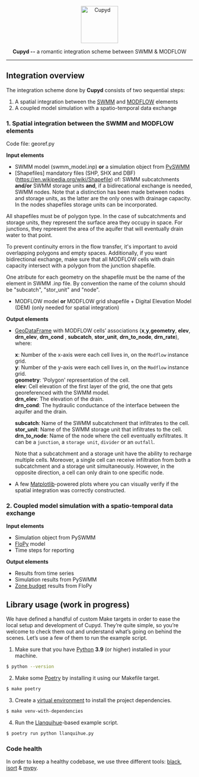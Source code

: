 <p align="center">
  <img width="100" height="100" src="https://em-content.zobj.net/thumbs/240/apple/354/heart-with-arrow_1f498.png" alt="Cupyd">
</p>

<p align="center"><strong>Cupyd --</strong> a romantic integration scheme between SWMM & MODFLOW</p>

---

## Integration overview

The integration scheme done by **Cupyd** consists of two sequential steps:
1. A spatial integration between the [SWMM] and [MODFLOW] elements
2. A coupled model simulation with a spatio-temporal data exchange


### 1. Spatial integration between the SWMM and MODFLOW elements

Code file: georef.py

**Input elements**
- SWMM model (swmm_model.inp) **or** a simulation object from [PySWMM]
- [Shapefiles]  mandatory files (SHP, SHX and DBF) (https://en.wikipedia.org/wiki/Shapefile) of:
  SWMM subcatchments **and/or** SWMM storage units
  **and**, if a bidirecational exchange is needed, SWMM nodes. Note that a distinction has been made between nodes and storage units, as the latter are the only ones with drainage capacity. In the nodes shapefiles storage units can be incorporated.

All shapefiles must be of polygon type. In the case of subcatchments and storage units, they represent the surface area they occupy in space. For junctions, they represent the area of the aquifer that will eventually drain water to that point.

To prevent continuity errors in the flow transfer, it's important to avoid overlapping polygons and empty spaces. Additionally, if you want bidirectional exchange, make sure that all MODFLOW cells with drain capacity intersect with a polygon from the junction shapefile.

One atribute for each geometry on the shapefile must be the name of the element in SWMM .inp file.
By convention the name of the column should be "subcatch", "stor_unit" and "node".


- MODFLOW model **or** MODFLOW grid shapefile + Digital Elevation Model (DEM)
  (only needed for spatial integration)


**Output elements**

- [GeoDataFrame](https://geopandas.org/en/stable/docs/reference/api/geopandas.GeoDataFrame.html)
  with MODFLOW cells’ associations (**x**,**y**,**geometry**, **elev**, **drn_elev**, **drn_cond** , **subcatch**, **stor_unit**, **drn_to_node**, **drn_rate**), where:

  **x**: Number of the x-axis were each cell lives in, on the `Modflow` instance grid.  
  **y**: Number of the y-axis were each cell lives in, on the `Modflow` instance grid.  
  **geometry**: 'Polygon' representation of the cell.  
  **elev**: Cell elevation of the first layer of the grid, the one that gets georeferenced with the SWMM model.  
  **drn_elev**: The elevation of the drain.  
  **drn_cond**: The hydraulic conductance of the interface between the aquifer and the drain.  

  **subcatch**: Name of the SWMM subcatchment that infiltrates to the cell.  
  **stor_unit**: Name of the SWMM storage unit that infiltrates to the cell.  
  **drn_to_node**: Name of the node where the cell eventually exfiltrates. It can be a `junction`, a `storage unit`, `divider` or an `outfall`.  

  Note that a subcatchment and a storage unit have the ability to recharge multiple cells. Moreover, a single cell can receive infiltration from both a subcatchment and a storage unit simultaneously. However, in the opposite direction, a cell can only drain to one specific node.

- A few [Matplotlib](https://matplotlib.org)-powered plots where you can visually verify if the spatial integration was correctly constructed.

### 2. Coupled model simulation with a spatio-temporal data exchange

**Input elements**
- Simulation object from PySWMM
- [FloPy] model
- Time steps for reporting

**Output elements**
- Results from time series
- Simulation results from PySWMM
- [Zone budget](https://flopy.readthedocs.io/en/latest/source/flopy.utils.zonbud.html) results from FloPy


## Library usage (work in progress)

We have defined a handful of custom Make targets in order to ease the local setup and development of Cupyd.
They’re quite simple, so you’re welcome to check them out and understand what’s going on behind the scenes.
Let’s use a few of them to run the example script.

1. Make sure that you have [Python](https://www.python.org) **3.9** (or higher) installed in your machine.

```sh
$ python --version
```

2. Make some [Poetry](https://python-poetry.org) by installing it using our Makefile target.

```sh
$ make poetry
```

3. Create a [virtual environment](https://docs.python.org/3/library/venv.html) to install the project dependencies.

```sh
$ make venv-with-dependencies
```

4. Run the [Llanquihue](https://en.wikipedia.org/wiki/Llanquihue_Lake)-based example script.

```sh
$ poetry run python llanquihue.py
```

### Code health

In order to keep a healthy codebase, we use three different tools:
[black](https://github.com/psf/black),
[isort](https://github.com/PyCQA/isort) &
[mypy](https://github.com/python/mypy).

[modflow]:https://en.wikipedia.org/wiki/MODFLOW
[flopy]:https://github.com/modflowpy/flopy

[swmm]:https://en.wikipedia.org/wiki/Storm_Water_Management_Model
[pyswmm]:https://github.com/OpenWaterAnalytics/pyswmm
